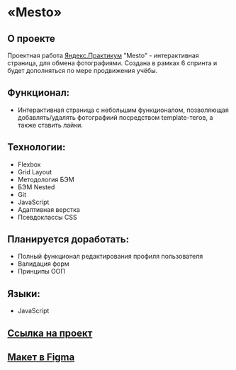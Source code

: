 # «Mesto»

## О проекте

Проектная работа [Яндекс.Практикум](https://practicum.yandex.ru/) "Mesto" - интерактивная страница, для обмена фотографиями. Создана в рамках 6 спринта и будет дополняться по мере продвижения учёбы.

## Функционал: 

* Интерактивная страница  с небольшим функционалом, позволяющая добавлять/удалять фотографиий посредством template-тегов, а также ставить лайки. 

## Технологии: 

* Flexbox
* Grid Layout
* Методология БЭМ
* БЭМ Nested
* Git
* JavaScript
* Адаптивная верстка
* Псевдоклассы CSS

## Планируется доработать:
* Полный функционал редактирования профиля пользователя
* Валидация форм 
* Принципы ООП

## Языки: 

* JavaScript

## [Ссылка на проект](https://kapowd.github.io/mesto/)

## [Макет в Figma](https://www.figma.com/file/2cn9N9jSkmxD84oJik7xL7/JavaScript.-Sprint-4?node-id=0%3A1) 
